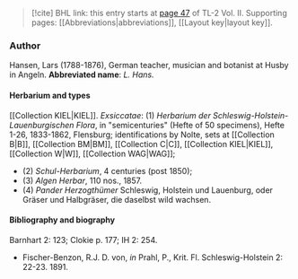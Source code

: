 > [!cite] BHL link: this entry starts at [page 47](https://www.biodiversitylibrary.org/page/33068289) of TL-2 Vol. II.
> Supporting pages: [[Abbreviations|abbreviations]], [[Layout key|layout key]].

### Author

Hansen, Lars (1788-1876), German teacher, musician and botanist at Husby in Angeln. 
**Abbreviated name**: *L. Hans.*

#### Herbarium and types

[[Collection KIEL|KIEL]].
*Exsiccatae*: (1) *Herbarium der Schleswig-Holstein-Lauenburgischen Flora*, in "semicenturies" (Hefte of 50 specimens), Hefte 1-26, 1833-1862, Flensburg; identifications by Nolte, sets at [[Collection B|B]], [[Collection BM|BM]], [[Collection C|C]], [[Collection KIEL|KIEL]], [[Collection W|W]], [[Collection WAG|WAG]];
- (2) *Schul-Herbarium*, 4 centuries (post 1850);
- (3) *Algen Herbar*, 110 nos., 1857.
- (4) *Pander Herzogthümer* Schleswig, Holstein und Lauenburg, oder Gräser und Halbgräser, die daselbst wild wachsen.

#### Bibliography and biography

Barnhart 2: 123; Clokie p. 177; IH 2: 254.
- Fischer-Benzon, R.J. D. von, *in* Prahl, P., Krit. Fl. Schleswig-Holstein 2: 22-23. 1891.

